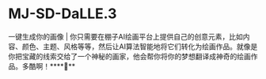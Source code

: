 # MJ-SD-DaLLE.3
一键生成你的画像 | 你只需要在棚子AI绘画平台上提供自己的创意元素，比如内容、颜色、主题、风格等等，然后让AI算法智能地将它们转化为绘画作品。就像是你把宝藏的线索交给了一个神秘的画家，他会帮你将你的梦想翻译成神奇的绘画作品。多酷啊！****🌟**
